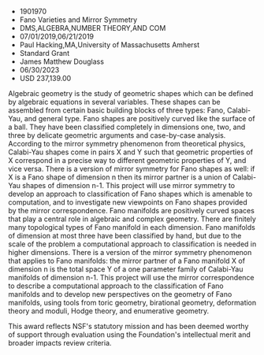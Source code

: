 
* 1901970
* Fano Varieties and Mirror Symmetry
* DMS,ALGEBRA,NUMBER THEORY,AND COM
* 07/01/2019,06/21/2019
* Paul Hacking,MA,University of Massachusetts Amherst
* Standard Grant
* James Matthew Douglass
* 06/30/2023
* USD 237,139.00

Algebraic geometry is the study of geometric shapes which can be defined by
algebraic equations in several variables. These shapes can be assembled from
certain basic building blocks of three types: Fano, Calabi-Yau, and general
type. Fano shapes are positively curved like the surface of a ball. They have
been classified completely in dimensions one, two, and three by delicate
geometric arguments and case-by-case analysis. According to the mirror symmetry
phenomenon from theoretical physics, Calabi-Yau shapes come in pairs X and Y
such that geometric properties of X correspond in a precise way to different
geometric properties of Y, and vice versa. There is a version of mirror symmetry
for Fano shapes as well: if X is a Fano shape of dimension n then its mirror
partner is a union of Calabi-Yau shapes of dimension n-1. This project will use
mirror symmetry to develop an approach to classification of Fano shapes which is
amenable to computation, and to investigate new viewpoints on Fano shapes
provided by the mirror correspondence. Fano manifolds are positively curved
spaces that play a central role in algebraic and complex geometry. There are
finitely many topological types of Fano manifold in each dimension. Fano
manifolds of dimension at most three have been classified by hand, but due to
the scale of the problem a computational approach to classification is needed in
higher dimensions. There is a version of the mirror symmetry phenomenon that
applies to Fano manifolds: the mirror partner of a Fano manifold X of dimension
n is the total space Y of a one parameter family of Calabi-Yau manifolds of
dimension n-1. This project will use the mirror correspondence to describe a
computational approach to the classification of Fano manifolds and to develop
new perspectives on the geometry of Fano manifolds, using tools from toric
geometry, birational geometry, deformation theory and moduli, Hodge theory, and
enumerative geometry.

This award reflects NSF's statutory mission and has been deemed worthy of
support through evaluation using the Foundation's intellectual merit and broader
impacts review criteria.

